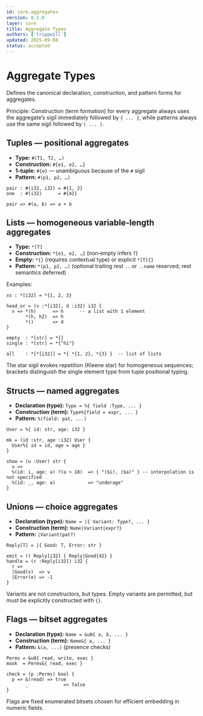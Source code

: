 ```yaml
---
id: core.aggregates
version: 0.1.0
layer: core
title: Aggregate Types
authors: ['trippwill']
updated: 2025-09-08
status: accepted
---
```


# Aggregate Types

Defines the canonical declaration, construction, and pattern forms for aggregates.

Principle: Construction (term formation) for every aggregate always uses the aggregate’s sigil immediately followed by `{ ... }`, while patterns always use the same sigil followed by `( ... )`.

## Tuples — positional aggregates

- **Type:** `#(T1, T2, …)`
- **Construction:** `#{e1, e2, …}`
- **1‑tuple:** `#{e}` — unambiguous because of the `#` sigil
- **Pattern:** `#(p1, p2, …)`

```brim
pair : #(i32, i32) = #{1, 2}
one  : #(i32)      = #{42}

pair => #(a, b) => a + b
```

## Lists — homogeneous variable‑length aggregates

- **Type:** `*[T]`
- **Construction:** `*{e1, e2, …}` (non‑empty infers `T`)
- **Empty:** `*{}` (requires contextual type) or explicit `*[T]{}`
- **Pattern:** `*(p1, p2, …)` (optional trailing rest `..` or `..name` reserved; rest semantics deferred)

Examples:
```brim
xs : *[i32] = *{1, 2, 3}

head_or = (v :*[i32], d :i32) i32 {
  v => *(h)      => h      -- a list with 1 element
       *(h, h2)  => h
       *()       => d
}

empty  : *[str] = *{}
single : *[str] = *{"hi"}

all    : *[*[i32]] = *{ *{1, 2}, *{3} }  -- list of lists
```

The star sigil evokes repetition (Kleene star) for homogeneous sequences; brackets distinguish the single element type from tuple positional typing.

## Structs — named aggregates

- **Declaration (type):** `Type = %{ field :Type, ... }`
- **Construction (term):** `Type%{field = expr, ... }`
- **Pattern:** `%(field: pat, ...)`

```brim
User = %{ id: str, age: i32 }

mk = (id :str, age :i32) User {
  User%{ id = id, age = age }
}

show = (u :User) str {
  u =>
  %(id: i, age: a) ?(a > 18)  => { "($i), ($a)" } -- interpolation is not specified
  %(id: _, age: a)            => "underage"
}
```

## Unions — choice aggregates

- **Declaration (type):** `Name = |{ Variant: Type?, ... }`
- **Construction (term):** `Name|Variant{expr?}`
- **Pattern:** `|Variant(pat?)`

```brim
Reply[T] = |{ Good: T, Error: str }

emit = () Reply[i32] { Reply|Good{42} }
handle = (r :Reply[i32]) i32 {
  r =>
  |Good(v)  => v
  |Error(e) => -1
}
```

Variants are not constructors, but types. Empty variants are permitted, but must be explicitly constructed with `{}`.

## Flags — bitset aggregates

- **Declaration (type):** `Name = &uN{ a, b, ... }`
- **Construction (term):** `Name&{ a, ... }`
- **Pattern:** `&(a, ...)` (presence checks)

```brim
Perms = &u8{ read, write, exec }
mask  = Perms&{ read, exec }

check = (p :Perms) bool {
  p => &(read) => true
       _             => false
}
```

Flags are fixed enumerated bitsets chosen for efficient embedding in numeric fields.
